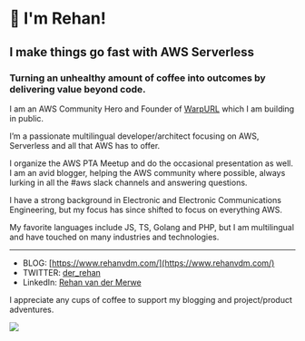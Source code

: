 # 👋 I'm Rehan!

## I make things go fast with AWS Serverless

### Turning an unhealthy amount of coffee into outcomes by <b>delivering value beyond code</b>. 
I am an AWS Community Hero and Founder of [WarpURL](https://warpurl.com) which I am building in public.

I’m a passionate multilingual developer/architect focusing on AWS, Serverless and all that AWS has to offer.

I organize the AWS PTA Meetup and do the occasional presentation as well. I am an avid blogger, helping the AWS community where possible, always lurking in all the #aws slack channels and answering questions.

I have a strong background in Electronic and Electronic Communications Engineering, but my focus has since shifted to focus on everything AWS.

My favorite languages include JS, TS, Golang and PHP, but I am multilingual and have touched on many industries and technologies.

---

- BLOG: [https://www.rehanvdm.com/](https://www.rehanvdm.com/)
- TWITTER: [der_rehan](https://twitter.com/der_rehan)
- LinkedIn: [Rehan van der Merwe](https://www.linkedin.com/in/rehan-van-der-merwe-600b40172)

I appreciate any cups of coffee to support my blogging and project/product adventures.

<a href="https://www.buymeacoffee.com/rehanvdm">
<img src="https://img.buymeacoffee.com/button-api/?text=Buy me a coffee&emoji=&slug=rehanvdm&button_colour=1976d2e0&font_colour=ffffff&font_family=Cookie&outline_colour=000000&coffee_colour=ffffff">
</a>



